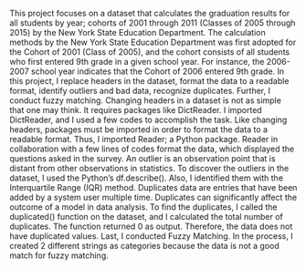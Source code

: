 This project focuses on a dataset that calculates the graduation results for all students by year; cohorts of 2001 through 2011 (Classes of 2005 through 2015) by the New York State Education Department. The calculation methods by the New York State Education Department was first adopted for the Cohort of 2001 (Class of 2005), and the cohort consists of all students who first entered 9th grade in a given school year. For instance, the 2006-2007 school year indicates that the Cohort of 2006 entered 9th grade.
In this project, I replace headers in the dataset, format the data to a readable format, identify outliers and bad data, recognize duplicates. Further, I conduct fuzzy matching. 
Changing headers in a dataset is not as simple that one may think. It requires packages like DictReader. I imported DictReader, and I used a few codes to accomplish the task. Like changing headers, packages must be imported in order to format the data to a readable format. Thus, I imported Reader; a Python package. Reader in collaboration with a few lines of codes format the data, which displayed the questions asked in the survey.
An outlier is an observation point that is distant from other observations in statistics. To discover the outliers in the dataset, I used the Python’s df.describe(). Also, I identified them with the Interquartile Range (IQR) method. 
Duplicates data are entries that have been added by a system user multiple time. Duplicates can significantly affect the outcome of a model in data analysis. To find the duplicates, I called the duplicated() function on the dataset, and I calculated the total number of duplicates. The function returned 0 as output. Therefore, the data does not have duplicated values.
Last, I conducted Fuzzy Matching. In the process, I created 2 different strings as categories because the data is not a good match for fuzzy matching.

